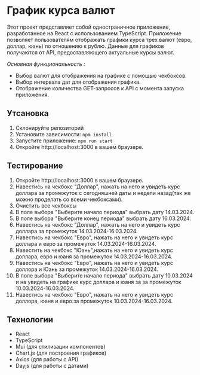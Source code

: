 # График курса валют

Этот проект представляет собой одностраничное приложение, разработанное на React с использованием TypeScript. Приложение позволяет пользователям отображать графики курса трех валют (евро, доллар, юань) по отношению к рублю. Данные для графиков получаются от API, предоставляющего актуальные курсы валют.

_Основная функциональность :_

- Выбор валют для отображения на графике с помощью чекбоксов.
- Выбор интервала дат для отображения графика.
- Отображение количества GET-запросов к API с момента запуска приложения.

## Утсановка

1. Склонируйте репозиторий
2. Установите зависимости:
   `npm install`
3. Запустите приложение:
   `npm run start`
4. Откройте http://localhost:3000 в вашем браузере.

## Тестирование

1. Откройте http://localhost:3000 в вашем браузере.
2. Навестись на чекбокс "Доллар", нажать на него и увидеть курс доллара за промежуток с сегодняшней даты и недели назад(так же можно проделать со всеми чекбоксами).
3. Очистить все чекбоксы
4. В поле выбора "Выберите начало периода" выбрать дату 14.03.2024.
5. В поле выбора "Выберите конец периода" выбрать дату 16.03.2024.
6. Навестись на чекбокс "Доллар", нажать на него и увидеть курс доллара за промежуток 14.03.2024-16.03.2024.
7. Навестись на чекбокс "Евро", нажать на него и увидеть курс доллара и евро за промежуток 14.03.2024-16.03.2024.
8. Навестить на чекбокс "Юань",нажать на него и увидеть курс доллара, евро и юаня за промежуток 14.03.2024-16.03.2024.
9. Навестись на чекбокс "Евро", нажать на него и увидеть курс доллора и Юань за промежуток 14.03.2024-16.03.2024.
10. В поле выбора "Выберите начало периода" выбрать дату 10.03.2024 и на увидеть на графике курс доллара и юаня за за промежуток 10.03.2024-16.03.2024.
11. Навестись на чекбокс "Евро", нажать на него и увидеть курс доллора, юаня и евро за промежуток 10.03.2024-16.03.2024.

## Технологии

- React
- TypeScript
- Mui (для стилизации компонентов)
- Chart.js (для построения графиков)
- Axios (для работы с API)
- Dayjs (для работы с датами)
